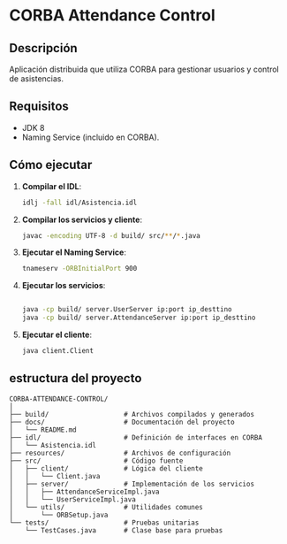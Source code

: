 
# CORBA Attendance Control

## Descripción
Aplicación distribuida que utiliza CORBA para gestionar usuarios y control de asistencias.

## Requisitos
- JDK 8
- Naming Service (incluido en CORBA).

## Cómo ejecutar
1. **Compilar el IDL**:
   ```bash
   idlj -fall idl/Asistencia.idl
   ```
2. **Compilar los servicios y cliente**:
   ```bash
   javac -encoding UTF-8 -d build/ src/**/*.java
   ```
3. **Ejecutar el Naming Service**:
   ```bash
   tnameserv -ORBInitialPort 900
   ```
4. **Ejecutar los servicios**:
   ```bash
   
   java -cp build/ server.UserServer ip:port ip_desttino
   java -cp build/ server.AttendanceServer ip:port ip_desttino

   ```
5. **Ejecutar el cliente**:
   ```bash
   java client.Client
   ```



## estructura del proyecto

```
CORBA-ATTENDANCE-CONTROL/
│
├── build/                   # Archivos compilados y generados
├── docs/                    # Documentación del proyecto
│   └── README.md
├── idl/                     # Definición de interfaces en CORBA
│   └── Asistencia.idl
├── resources/               # Archivos de configuración
├── src/                     # Código fuente
│   ├── client/              # Lógica del cliente
│   │   └── Client.java
│   ├── server/              # Implementación de los servicios
│   │   ├── AttendanceServiceImpl.java
│   │   └── UserServiceImpl.java
│   └── utils/               # Utilidades comunes
│       └── ORBSetup.java
└── tests/                   # Pruebas unitarias
    └── TestCases.java       # Clase base para pruebas
```

